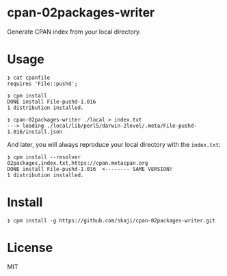 # cpan-02packages-writer

Generate CPAN index from your local directory.

# Usage

```console
❯ cat cpanfile
requires 'File::pushd';

❯ cpm install
DONE install File-pushd-1.016
1 distribution installed.

❯ cpan-02packages-writer ./local > index.txt
---> loading ./local/lib/perl5/darwin-2level/.meta/File-pushd-1.016/install.json
```

And later, you will always reproduce your local directory with the `index.txt`:

```console
❯ cpm install --resolver 02packages,index.txt,https://cpan.metacpan.org
DONE install File-pushd-1.016  <-------- SAME VERSION!
1 distribution installed.
```

# Install

```console
❯ cpm install -g https://github.com/skaji/cpan-02packages-writer.git
```

# License

MIT
